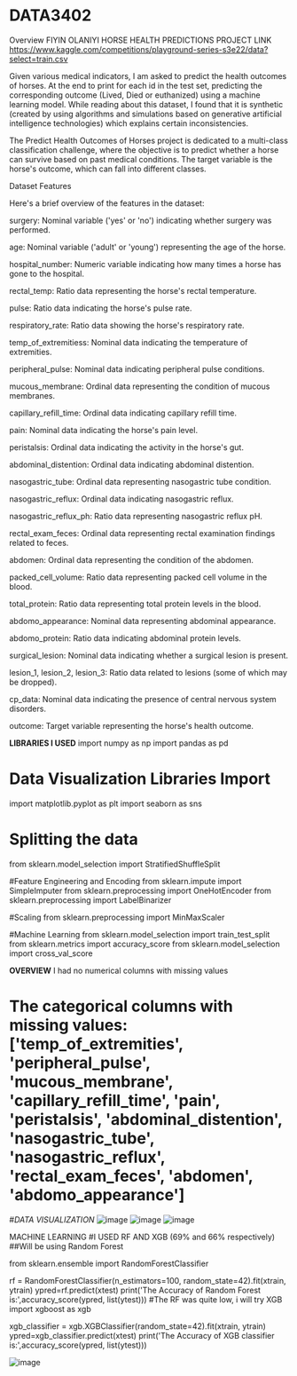 # DATA3402
Overview
FIYIN OLANIYI
HORSE HEALTH PREDICTIONS PROJECT
LINK https://www.kaggle.com/competitions/playground-series-s3e22/data?select=train.csv

Given various medical indicators, I am asked to predict the health outcomes of horses. At the end to print for each id in the test set, predicting the corresponding outcome (Lived, Died or euthanized) using a machine learning model.
While reading about this dataset, I found that it is synthetic (created by using algorithms and simulations based on generative artificial intelligence technologies) which explains certain inconsistencies.

The Predict Health Outcomes of Horses project is dedicated to a multi-class classification challenge, where the objective is to predict whether a horse can survive based on past medical conditions. The target variable is the horse's outcome, which can fall into different classes.

Dataset Features

Here's a brief overview of the features in the dataset:

surgery: Nominal variable ('yes' or 'no') indicating whether surgery was performed.

age: Nominal variable ('adult' or 'young') representing the age of the horse.

hospital_number: Numeric variable indicating how many times a horse has gone to the hospital.

rectal_temp: Ratio data representing the horse's rectal temperature.

pulse: Ratio data indicating the horse's pulse rate.

respiratory_rate: Ratio data showing the horse's respiratory rate.

temp_of_extremitiess: Nominal data indicating the temperature of extremities.

peripheral_pulse: Nominal data indicating peripheral pulse conditions.

mucous_membrane: Ordinal data representing the condition of mucous membranes.

capillary_refill_time: Ordinal data indicating capillary refill time.

pain: Nominal data indicating the horse's pain level.

peristalsis: Ordinal data indicating the activity in the horse's gut.

abdominal_distention: Ordinal data indicating abdominal distention.

nasogastric_tube: Ordinal data representing nasogastric tube condition.

nasogastric_reflux: Ordinal data indicating nasogastric reflux.

nasogastric_reflux_ph: Ratio data representing nasogastric reflux pH.

rectal_exam_feces: Ordinal data representing rectal examination findings related to feces.

abdomen: Ordinal data representing the condition of the abdomen.

packed_cell_volume: Ratio data representing packed cell volume in the blood.

total_protein: Ratio data representing total protein levels in the blood.

abdomo_appearance: Nominal data representing abdominal appearance.

abdomo_protein: Ratio data indicating abdominal protein levels.

surgical_lesion: Nominal data indicating whether a surgical lesion is present.

lesion_1, lesion_2, lesion_3: Ratio data related to lesions (some of which may be dropped).

cp_data: Nominal data indicating the presence of central nervous system disorders.

outcome: Target variable representing the horse's health outcome.


**LIBRARIES I USED**
import numpy as np
import pandas as pd

# Data Visualization Libraries Import
import matplotlib.pyplot as plt
import seaborn as sns

# Splitting the data
from sklearn.model_selection import StratifiedShuffleSplit

#Feature Engineering and Encoding
from sklearn.impute import SimpleImputer
from sklearn.preprocessing import OneHotEncoder
from sklearn.preprocessing import LabelBinarizer

#Scaling
from sklearn.preprocessing import MinMaxScaler

#Machine Learning
from sklearn.model_selection import train_test_split
from sklearn.metrics import accuracy_score
from sklearn.model_selection import cross_val_score


**OVERVIEW**
I had no numerical columns with missing values
# The categorical columns with missing values: ['temp_of_extremities', 'peripheral_pulse', 'mucous_membrane', 'capillary_refill_time', 'pain', 'peristalsis', 'abdominal_distention', 'nasogastric_tube', 'nasogastric_reflux', 'rectal_exam_feces', 'abdomen', 'abdomo_appearance']


#*DATA VISUALIZATION*
![image](https://github.com/fs239188/DATA3402/assets/143844308/056fad76-dd64-42c8-b915-42ef1630a53b)
![image](https://github.com/fs239188/DATA3402/assets/143844308/12ae8e0d-7d86-4dd4-8b4e-0f5fbc04e45e)
![image](https://github.com/fs239188/DATA3402/assets/143844308/2e562868-ee91-4438-9fb6-53b768d7e7d3)  

MACHINE LEARNING
#I USED RF AND XGB   (69% and 66% respectively)
##Will be using Random Forest

from sklearn.ensemble import RandomForestClassifier

rf = RandomForestClassifier(n_estimators=100, random_state=42).fit(xtrain, ytrain)
ypred=rf.predict(xtest)
print('The Accuracy of Random Forest is:',accuracy_score(ypred, list(ytest)))
#The RF was quite low, i will try XGB
import xgboost as xgb

xgb_classifier = xgb.XGBClassifier(random_state=42).fit(xtrain, ytrain)
ypred=xgb_classifier.predict(xtest)
print('The Accuracy of XGB classifier is:',accuracy_score(ypred, list(ytest)))


![image](https://github.com/fs239188/DATA3402/assets/143844308/d0286740-30fb-4a99-8852-526e66df8e96)
